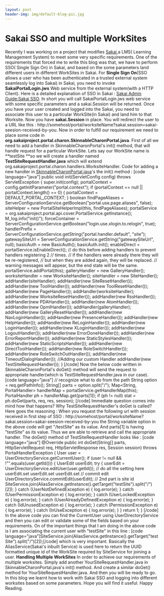 ```yaml
---
layout: post
header-img: img/default-blog-pic.jpg
---
```


# Sakai SSO and multiple WorkSites

Recently I was working on a project that modifies [Sakai ](http://www.google.co.in/url?sa=t&rct=j&q=sakai&source=web&cd=1&ved=0CDIQFjAA&url=http%3A%2F%2Fsakaiproject.org%2F&ei=Ww7_TpTtBNDprQf8zdDcDw&usg=AFQjCNHAJoMs21PrM4GCLIeaD0XE21_LIA&sig2=YEp40b6OyZZKLRq62mpFGQ)a LMS( Learning Management System) to meet some very specific requirements. One of the requirements that forced me to write this blog was that, we have to perform SSO( Single Sign On) in Sakai, and based on the some parameters land different users in different WorkSites in Sakai. For **Single Sign On**(SSO allows a user who has been authenticated in a trusted external system seamlessly log into Sakai) in Sakai, you need to invoke **SakaiPortalLogin.jws** Web service from the external system(with a HTTP Client). Here is a detailed explanation of SSO in Sakai : [ Sakai Admin Guide:Sakai SSO](https://confluence.sakaiproject.org/display/DOC/Sakai+Admin+Guide+-+Advanced+Configuration+Topics). In short you will call SakaiPortalLogin.jws web service with some specific parameters and a sakai.Session will be returned. Once you have your user created and logged into the Sakai, you need to associate this user to a particular WorkSite(in Sakai) and land him to that Worksite. Now you have **sakai.Session** in place. You will redirect the user to a URL like this : http://somehost/portal/worksiteName?sakai.session=sakai-seesion-received-by-you. Now in order to fulfill our requirement we need to place some code in **org.sakaiproject.portal.charon.SkinnableCharonPortal.java**. First of all we need to add a handler in SkinnableCharonPortal's init() method, that will handle request for a particular WorkSite. Lets say our WorkSite name is **testSite **so we will create a handler named **TestSiteRequestHandler.java** which will extend org.sakaiproject.portal.charon.handlers.WorksiteHandler. Code for adding a new handler in [SkinnableCharonPortal.java](http://qa1-nl.sakaiproject.org/codereview/trunk/api/org/sakaiproject/portal/charon/SkinnableCharonPortal.java.html)'s the init() method : [code language="java"] public void init(ServletConfig config) throws ServletException { super.init(config); portalContext = config.getInitParameter("portal.context"); if (portalContext == null || portalContext.length() == 0) { portalContext = DEFAULT_PORTAL_CONTEXT; } boolean findPageAliases = ServerConfigurationService.getBoolean("portal.use.page.aliases", false); siteHelper = new PortalSiteHelperImpl(this, findPageAliases); portalService = org.sakaiproject.portal.api.cover.PortalService.getInstance(); M_log.info("init()"); forceContainer = ServerConfigurationService.getBoolean("login.use.xlogin.to.relogin", true); handlerPrefix = ServerConfigurationService.getString("portal.handler.default", "site"); gatewaySiteUrl = ServerConfigurationService.getString("gatewaySiteUrl", null); basicAuth = new BasicAuth(); basicAuth.init(); enableDirect = portalService.isEnableDirect(); // do this before adding handlers to prevent handlers registering 2 // times. // if the handlers were already there they will be re-registered, // but when they are added again, they will be replaced. // warning messages will appear, but the end state will be the same. portalService.addPortal(this); galleryHandler = new GalleryHandler(); worksiteHandler = new WorksiteHandler(); siteHandler = new SiteHandler(); addHandler(siteHandler); addHandler(new SiteResetHandler()); addHandler(new ToolHandler()); addHandler(new ToolResetHandler()); addHandler(new PageHandler()); addHandler(worksiteHandler); addHandler(new WorksiteResetHandler()); addHandler(new RssHandler()); addHandler(new PDAHandler()); addHandler(new AtomHandler()); addHandler(new OpmlHandler()); addHandler(galleryHandler); addHandler(new GalleryResetHandler()); addHandler(new NavLoginHandler()); addHandler(new PresenceHandler()); addHandler(new HelpHandler()); addHandler(new ReLoginHandler()); addHandler(new LoginHandler()); addHandler(new XLoginHandler()); addHandler(new LogoutHandler()); addHandler(new ErrorDoneHandler()); addHandler(new ErrorReportHandler()); addHandler(new StaticStylesHandler()); addHandler(new StaticScriptsHandler()); addHandler(new DirectToolHandler()); addHandler(new RoleSwitchHandler()); addHandler(new RoleSwitchOutHandler()); addHandler(new TimeoutDialogHandler()); //Adding our custom Handler addHandler(new TestSiteRequestHandler()); } [/code] Now the below code written in SkinnableCharonPortal's doGet() method will send the request to appropriate handler(which is TestSiteRequestHandler.java in our case). [code language="java"] // recognize what to do from the path String option = req.getPathInfo(); String[] parts = option.split("/"); Map<String, PortalHandler> handlerMap = portalService.getHandlerMap(this); PortalHandler ph = handlerMap.get(parts[1]); if (ph != null) stat = ph.doGet(parts, req, res, session); [/code] Immediate question comes into mind how that happens? Why TestSiteRequestHandler's doGet is called? Here goes the reasoning : When you request the following url with session received in first step of SSO : http://somehost/portal/worksiteName?sakai.session=sakai-seesion-received-by-you the String variable option in the above code will get "/testSite" as its value. And parts[1] is having "testSite" as its value. Thus we are able to retrieve and call the appropriate handler. The doGet() method of TestSiteRequestHandler looks like : [code language="java"] @Override public int doGet(String[] parts, HttpServletRequest req, HttpServletResponse res, Session session) throws PortalHandlerException { User user = UserDirectoryService.getCurrentUser(); if (user != null && !"".equals(user.getId())) { UserEdit userEdit; try { userEdit = UserDirectoryService.editUser(user.getId()); // do all the setting here userEdit.set userEdit.set userEdit.set // commit edit UserDirectoryService.commitEdit(userEdit); // 2nd part is site id SiteService.join(AliasService.getInstance().getTarget("testSite").split("/")[2]); } catch (UserNotDefinedException e) { log.error(e); } catch (UserPermissionException e) { log.error(e); } catch (UserLockedException e) { log.error(e); } catch (UserAlreadyDefinedException e) { log.error(e); } catch (IdUnusedException e) { log.error(e); } catch (PermissionException e) { log.error(e); } catch (InUseException e) { log.error(e); } } return 1; } [/code] In the above code you can find the CurrentUser using UserDirectoryService and then you can edit or validate some of the fields based on your requirements. On of the important things that I am doing in the above code is I am associating the current user with "testSite" in this line : [code language="java"]SiteService.join(AliasService.getInstance().getTarget("testSite").split("/")[2]);[/code] which is very important. Basically the AliasService(Sakai's inbuilt Service) is used here to return the UUID formatted unique id of the WorkSite required by SiteService for joining a user. **Handling Multiple WorkSites** In order to achieve our requirements of multiple worksites. Simply add another YourSiteRequestHandler.java in SkinnableCharonPortal.java's init() method. And create a similar doGet() method for YourSiteRequestHandler.java. And then you will be ready to go. In this blog we learnt how to work with Sakai SSO and logging into different worksites based on some parameters. Hope you will find it useful. Happy Reading.